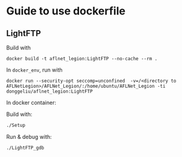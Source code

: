 # Guide to use dockerfile

## LightFTP
Build with
```shell
docker build -t aflnet_legion:LightFTP --no-cache --rm .
```

In `docker_env`, run with
```shell
docker run --security-opt seccomp=unconfined  -v=/<directory to AFLNetLegion>/AFLNet_Legion/:/home/ubuntu/AFLNet_Legion -ti donggeliu/aflnet_legion:LightFTP
```

In docker container:

Build with:
```bash
./Setup
```

Run & debug with:
```bash
./LightFTP_gdb
```
